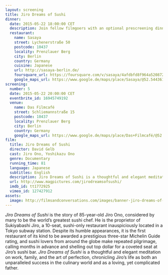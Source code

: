 ```yaml
---
layout: screening
title: Jiro Dreams of Sushi
dinner:
  date: 2015-05-22 18:00:00 CET
  description: Join fellow filmgoers with an optional prescreening dinner at *Sasaya*—one of Berlin’s finest Japanese restaurants serving an authentic selection of fresh sushi and seasonal dishes.
  restaurant:
    name: Sasaya
    street: Lychenerstraße 50
    postcode: 10437
    locality: Prenzlauer Berg
    city: Berlin
    country: Germany
    cuisine: Japanese
    url: http://sasaya-berlin.de/
    foursquare_url: https://foursquare.com/v/sasaya/4afdbfd8f964a520872a22e3
    google_maps_url: https://www.google.de/maps/place/Sasaya/@52.544361,13.418525,17z/data=!3m1!4b1!4m2!3m1!1s0x47a84dff7fc65425:0xa5112b5e44056103
screening:
  number: 5
  date: 2015-05-22 20:00:00 CET
  eventbrite_id: 16945749192
  venue:
    name: Das Filmcafé
    street: Schliemannstraße 15
    postcode: 10437
    locality: Prenzlauer Berg
    city: Berlin
    country: Germany
    google_maps_url: https://www.google.de/maps/place/Das+Filmcafé/@52.543592,13.41985,17z/data=!4m6!1m3!3m2!1s0x47a84dff985f5863:0x6730066f8aa942d6!2sDas+Filmcafé!3m1!1s0x47a84dff985f5863:0x6730066f8aa942d6
film:
  title: Jiro Dreams of Sushi
  director: David Gelb
  cast: Jiro Ono, Yoshikazu Ono
  genre: Documentary
  running_time: 81
  language: Japanese
  subtitles: English
  description: Jiro Dreams of Sushi is a thoughtful and elegant meditation on work, family, and the art of perfection, chronicling Jiro Ono’s life as both an unparalleled success in the culinary world and as a loving, yet complicated father.
  url: http://www.magpictures.com/jirodreamsofsushi/
  imdb_id: tt1772925
  vimeo_id: 127427912
assets:
  image: http://filmsandconversations.com/images/banner-jiro-dreams-of-sushi.jpg
---
```

*Jiro Dreams of Sushi* is the story of 85-year-old Jiro Ono, considered by many to be the world’s greatest sushi chef.  He is the proprietor of Sukiyabashi Jiro, a 10-seat, sushi-only restaurant inauspiciously located in a Tokyo subway station.  Despite its humble appearances, it is the first restaurant of its kind to be awarded a prestigious three-star Michelin Guide rating, and sushi lovers from around the globe make repeated pilgrimage, calling months in advance and shelling out top dollar for a coveted seat at Jiro’s sushi bar.  *Jiro Dreams of Sushi* is a thoughtful and elegant meditation on work, family, and the art of perfection, chronicling Jiro’s life as both an unparalleled success in the culinary world and as a loving, yet complicated father.
